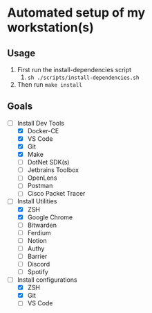# Automated setup of my workstation(s)

## Usage

1. First run the install-dependencies script
   1. `sh ./scripts/install-dependencies.sh`
2. Then run `make install`

## Goals

- [ ] Install Dev Tools
  - [X] Docker-CE
  - [X] VS Code
  - [X] Git
  - [X] Make
  - [ ] DotNet SDK(s)
  - [ ] Jetbrains Toolbox
  - [ ] OpenLens
  - [ ] Postman
  - [ ] Cisco Packet Tracer
- [ ] Install Utilities
  - [X] ZSH
  - [X] Google Chrome
  - [ ] Bitwarden
  - [ ] Ferdium
  - [ ] Notion
  - [ ] Authy
  - [ ] Barrier
  - [ ] Discord
  - [ ] Spotify
- [ ] Install configurations
  - [X] ZSH
  - [X] Git
  - [ ] VS Code
